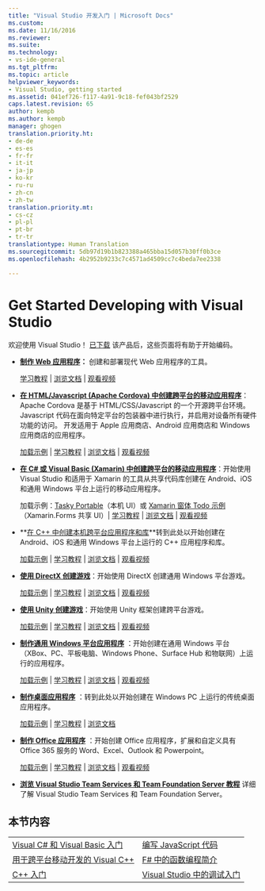 ```yaml
---
title: "Visual Studio 开发入门 | Microsoft Docs"
ms.custom: 
ms.date: 11/16/2016
ms.reviewer: 
ms.suite: 
ms.technology:
- vs-ide-general
ms.tgt_pltfrm: 
ms.topic: article
helpviewer_keywords:
- Visual Studio, getting started
ms.assetid: 041ef726-f117-4a91-9c18-fef043bf2529
caps.latest.revision: 65
author: kempb
ms.author: kempb
manager: ghogen
translation.priority.ht:
- de-de
- es-es
- fr-fr
- it-it
- ja-jp
- ko-kr
- ru-ru
- zh-cn
- zh-tw
translation.priority.mt:
- cs-cz
- pl-pl
- pt-br
- tr-tr
translationtype: Human Translation
ms.sourcegitcommit: 5db97d19b1b823388a465bba15d057b30ff0b3ce
ms.openlocfilehash: 4b2952b9233c7c4571ad4509cc7c4beda7ee2338

---
```

# <a name="get-started-developing-with-visual-studio"></a>Get Started Developing with Visual Studio
欢迎使用 Visual Studio！ [已下载](http://www.visualstudio.com/community) 该产品后，这些页面将有助于开始编码。  

-   **[制作 Web 应用程序](https://www.visualstudio.com/features/modern-web-tooling-vs)：** 创建和部署现代 Web 应用程序的工具。  

     [学习教程](https://docs.asp.net/en/latest/tutorials/your-first-aspnet-application.html) |                              [浏览文档](https://docs.asp.net/) |                                  [观看视频](http://www.asp.net/vnext)  

-   **[在 HTML/Javascript (Apache Cordova) 中创建跨平台的移动应用程序](http://taco.visualstudio.com/en-us/docs/get-started-first-mobile-app/)**：             Apache Cordova 是基于 HTML/CSS/Javascript 的一个开源跨平台环境。  Javascript 代码在面向特定平台的包装器中进行执行，并启用对设备所有硬件功能的访问。 开发适用于 Apple 应用商店、Android 应用商店和 Windows 应用商店的应用程序。  

     [加载示例](https://github.com/Microsoft/cordova-samples/tree/master/todo-angularjs) | [学习教程](http://taco.visualstudio.com/en-us/docs/get-started-first-mobile-app/) |                              [浏览文档](http://taco.visualstudio.com/en-us/docs/get-started-vs-tools-apache-cordova/) |                               [观看视频](https://channel9.msdn.com/Blogs/Seth-Juarez/Getting-Started-with-Apache-Cordova-in-Visual-Studio)  

-   **[在 C# 或 Visual Basic (Xamarin) 中创建跨平台的移动应用程序](../cross-platform/visual-studio-and-xamarin.md)**：开始使用 Visual Studio 和适用于 Xamarin 的工具从共享代码库创建在 Android、iOS 和通用 Windows 平台上运行的移动应用程序。  

     加载示例：[Tasky Portable](http://developer.xamarin.com/samples/mobile/TaskyPortable/)（本机 UI）或 [Xamarin 窗体 Todo 示例](https://github.com/xamarin/xamarin-forms-samples/tree/master/Todo)（Xamarin.Forms 共享 UI）| [学习教程](https://msdn.microsoft.com/library/dn879698.aspx) |                            [浏览文档](https://msdn.microsoft.com/en-us/library/mt299001.aspx) |                                 [观看视频](https://channel9.msdn.com/Series/Cross-Platform-Development-with-Xamarin--Visual-Studio/01)  

-   **[在 C++ 中创建本机跨平台应用程序和库](https://www.visualstudio.com/explore/cplusplus-mdd-vs.aspx)**转到此处以开始创建在 Android、iOS 和通用 Windows 平台上运行的 C++ 应用程序和库。  

     [加载示例](https://code.msdn.microsoft.com/MoreTeaPots-Android-a9bd8549) | [学习教程](https://msdn.microsoft.com/en-us/library/dn707595.aspx) |                              [浏览文档](https://msdn.microsoft.com/en-us/library/dn707591.aspx) |                               [观看视频](https://channel9.msdn.com/Series/ConnectOn-Demand/239)  

-   **[使用 DirectX 创建游戏](https://msdn.microsoft.com/en-us/library/windows/desktop/ee663274.aspx)**：开始使用 DirectX 创建通用 Windows 平台游戏。  

     [加载示例](https://msdn.microsoft.com/en-us/library/windows/desktop/bb153300.aspx) |                   [学习教程](https://msdn.microsoft.com/en-us/library/windows/desktop/bb153264.aspx) |                               [浏览文档](https://msdn.microsoft.com/en-us/library/windows/desktop/ee663274.aspx) |                                  [观看视频](https://channel9.msdn.com/Series/Introduction-to-C-and-DirectX-Game-Development/01)  

-   **[使用 Unity 创建游戏](../cross-platform/visual-studio-tools-for-unity.md)**：开始使用 Unity 框架创建跨平台游戏。  

     [加载示例](http://unity3d.com/learn/resources/downloads) |                    [学习教程](http://unity3d.com/learn/tutorials/projects/roll-ball-tutorial) |                              [浏览文档](https://msdn.microsoft.com/en-us/library/dn940019.aspx) |    [观看视频](https://www.youtube.com/playlist?list=PLReL099Y5nRfseAg0k1SJOlpqdcsDs8Em)  

-   **[制作通用 Windows 平台应用程序](https://dev.windows.com/en-us/windows-apps)** ：开始创建在通用 Windows 平台（XBox、PC、平板电脑、Windows Phone、Surface Hub 和物联网）上运行的应用程序。  

     [加载示例](https://github.com/Microsoft/Windows-universal-samples) |                         [学习教程](https://msdn.microsoft.com/library/windows/apps/dn765018.aspx) |                               [浏览文档](https://dev.windows.com/en-us) |    [观看视频](https://channel9.msdn.com/Blogs/One-Dev-Minute/Getting-started-with-Windows-10)  

-   **[制作桌面应用程序](https://dev.windows.com/en-us/desktop)** ：转到此处以开始创建在 Windows PC 上运行的传统桌面应用程序。  

     [加载示例](https://github.com/microsoft/windows-classic-samples) |                    [学习教程](https://msdn.microsoft.com/en-us/library/dd492171.aspx)  |                              [浏览文档](https://dev.windows.com/en-us/desktop)  

-   **[制作 Office 应用程序](https://msdn.microsoft.com/en-us/library/fp161347.aspx)** ：开始创建 Office 应用程序，扩展和自定义具有 Office 365 服务的 Word、Excel、Outlook 和 Powerpoint。  

     [加载示例](https://code.msdn.microsoft.com/office365/) |                      [学习教程](http://dev.office.com/getting-started/office365apis) |                             [浏览文档](https://msdn.microsoft.com/en-us/office/aa905340.aspx) |                                  [观看视频](http://dev.office.com/videos)  

-   **[浏览 Visual Studio Team Services 和 Team Foundation Server 教程](https://www.visualstudio.com/products/visual-studio-team-services-vs)**  详细了解 Visual Studio Team Services 和 Team Foundation Server。  

## <a name="in-this-section"></a>本节内容  

|||  
|-|-|  
|[Visual C# 和 Visual Basic 入门](../ide/getting-started-with-visual-csharp-and-visual-basic.md)|[编写 JavaScript 代码](https://msdn.microsoft.com/library/cte3c772.aspx)|  
|[用于跨平台移动开发的 Visual C++](../cross-platform/visual-cpp-for-cross-platform-mobile-development.md)|[F# 中的函数编程简介](http://msdn.microsoft.com/library/vstudio/dd233147.aspx)|  
|[C++ 入门](../ide/getting-started-with-cpp-in-visual-studio.md)|[Visual Studio 中的调试入门](../ide/getting-started-with-debugging-in-visual-studio.md)|



<!--HONumber=Feb17_HO4-->


